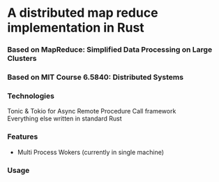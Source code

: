 # A distributed map reduce implementation in Rust
### Based on MapReduce: Simplified Data Processing on Large Clusters
### Based on MIT Course 6.5840: Distributed Systems

### Technologies 
Tonic & Tokio for Async Remote Procedure Call framework  
Everything else written in standard Rust  

### Features
- Multi Process Wokers (currently in single machine)  

### Usage


